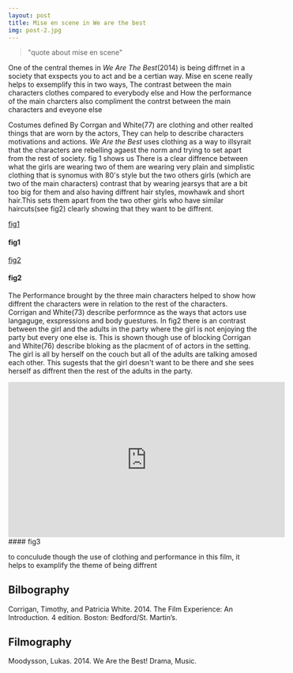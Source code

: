 ```yaml
---
layout: post
title: Mise en scene in We are the best
img: post-2.jpg
---
```

> "quote about mise en scene"

One of the central themes in _We Are The Best_(2014) is being diffrnet in a society that
exspects you to act and be a certian way. Mise en scene really helps to exsemplify this in two ways,
The contrast between the main characters clothes compared to everybody else and How the performance of the main charcters also compliment the contrst between the main characters and eveyone else

Costumes defined By Corrgan and White(77) are clothing and other realted things that are worn by the actors,
They can help to describe characters motivations and actions. _We Are the Best_ uses clothing as a way to illsyrait
that the characters are rebelling agaest the norm and trying to set apart from the rest of society. fig 1 shows us  There is a clear diffrence between what the girls are wearing two of them are wearing very plain and simplistic clothing that is synomus with 80's style but the two others girls (which are two of the main characters) contrast that by wearing jearsys that are a bit too big for them and also having diffrent hair styles, mowhawk and short hair.This sets them apart from the two other girls who have similar haircuts(see fig2) clearly showing that they want to be diffrent.

[fig1]({{site.baseurl}}/img/post2/fig1.jpg)
#### fig1

[fig2]({{site.baseurl}}/img/post2/fig2.jpg)
#### fig2

The Performance brought by the three main characters helped to show how diffrent the characters were in relation to  the rest of the characters. Corrigan and White(73) describe performnce as the ways that actors use langaguge, exspressions and body guestures. In fig2 there is an contrast between the girl and the adults in the party where the girl is not enjoying the party but every one else is. This is shown though use of blocking Corrigan and White(76) describe bloking as the placment of of actors in the setting. The girl is all by herself on the couch but all of the adults are talking amosed each other. This sugests that the girl doesn't want to be there and she sees herself as diffrent then the rest of the adults in the party.

<iframe width="560" height="315" src="https://www.youtube.com/embed/QFOcXaXQsF4" frameborder="0" allowfullscreen></iframe>
#### fig3

to conculude though the use of clothing and performance in this film, it helps to examplify the theme of being diffrent

## Bilbography
Corrigan, Timothy, and Patricia White. 2014. The Film Experience: An Introduction. 4 edition. Boston: Bedford/St. Martin’s.

## Filmography
Moodysson, Lukas. 2014. We Are the Best! Drama, Music.
